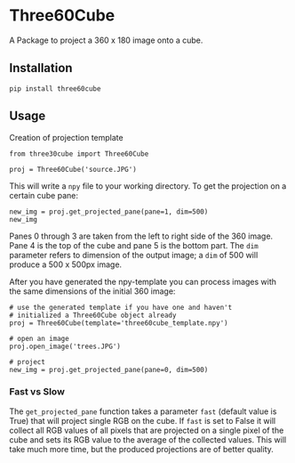 # Three60Cube

A Package to project a 360 x 180 image onto a cube.

## Installation

```
pip install three60cube
```

## Usage

Creation of projection template
```
from three30cube import Three60Cube

proj = Three60Cube('source.JPG')
```
This will write a `npy` file to your working directory. To get the projection on a certain cube pane:

```
new_img = proj.get_projected_pane(pane=1, dim=500)
new_img
```

Panes 0 through 3 are taken from the left to right side of the 360 image. Pane 4 is the top of the cube and pane 5 is the bottom part. The `dim` parameter refers to dimension of the output image; a `dim` of 500 will produce a 500 x 500px image.

After you have generated the npy-template you can process images with the same dimensions of the initial 360 image:

```
# use the generated template if you have one and haven't 
# initialized a Three60Cube object already 
proj = Three60Cube(template='three60cube_template.npy')

# open an image
proj.open_image('trees.JPG')

# project
new_img = proj.get_projected_pane(pane=0, dim=500)
```

### Fast vs Slow

The `get_projected_pane` function takes a parameter `fast` (default value is True) that will project single RGB on the cube. If `fast` is set to False it will collect all RGB values of all pixels that are projected on a single pixel of the cube and sets its RGB value to the average of the collected values. This will take much more time, but the produced projections are of better quality.
